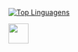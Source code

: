 [![Top Linguagens](https://github-readme-stats.vercel.app/api/top-langs/?username=arthurfll&layout=compact)](https://github.com/anuraghazra/github-readme-stats)

<img loading="lazy" src="https://cdn.jsdelivr.net/gh/devicons/devicon/icons/java/java-original.svg" width="40" height="40"/>
